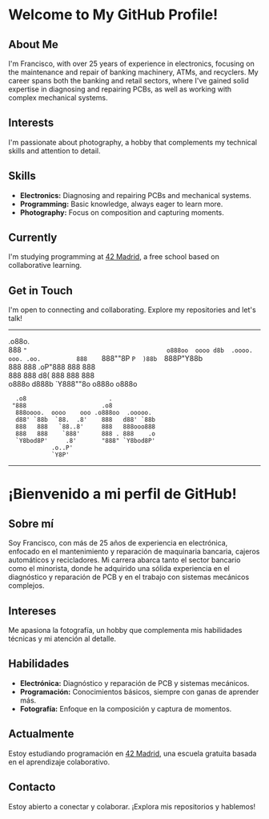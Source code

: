  # Welcome to My GitHub Profile!

## About Me
I'm Francisco, with over 25 years of experience in electronics, focusing on the maintenance and repair of banking machinery, ATMs, and recyclers. My career spans both the banking and retail sectors, where I've gained solid expertise in diagnosing and repairing PCBs, as well as working with complex mechanical systems.

## Interests
I'm passionate about photography, a hobby that complements my technical skills and attention to detail.

## Skills
- **Electronics:** Diagnosing and repairing PCBs and mechanical systems.
- **Programming:** Basic knowledge, always eager to learn more.
- **Photography:** Focus on composition and capturing moments.

## Currently
I'm studying programming at [42 Madrid](https://www.42madrid.com), a free school based on collaborative learning.

## Get in Touch
I'm open to connecting and collaborating. Explore my repositories and let's talk!

--------
 .o88o.                                      
 888 `"                                      
o888oo  oooo d8b  .oooo.   ooo. .oo.         
 888    `888""8P `P  )88b  `888P"Y88b        
 888     888      .oP"888   888   888        
 888     888     d8(  888   888   888        
o888o   d888b    `Y888""8o o888o o888o       
                                             
                                             
                                             
      .o8                       .            
     "888                     .o8            
      888oooo.  oooo    ooo .o888oo  .ooooo. 
      d88' `88b  `88.  .8'    888   d88' `88b
      888   888   `88..8'     888   888ooo888
      888   888    `888'      888 . 888    .o
      `Y8bod8P'     .8'       "888" `Y8bod8P'
                .o..P'                       
                `Y8P'                             
--------


# ¡Bienvenido a mi perfil de GitHub!

## Sobre mí
Soy Francisco, con más de 25 años de experiencia en electrónica, enfocado en el mantenimiento y reparación de maquinaria bancaria, cajeros automáticos y recicladores. Mi carrera abarca tanto el sector bancario como el minorista, donde he adquirido una sólida experiencia en el diagnóstico y reparación de PCB y en el trabajo con sistemas mecánicos complejos.

## Intereses
Me apasiona la fotografía, un hobby que complementa mis habilidades técnicas y mi atención al detalle.

## Habilidades
- **Electrónica:** Diagnóstico y reparación de PCB y sistemas mecánicos.
- **Programación:** Conocimientos básicos, siempre con ganas de aprender más.
- **Fotografía:** Enfoque en la composición y captura de momentos.

## Actualmente
Estoy estudiando programación en [42 Madrid](https://www.42madrid.com), una escuela gratuita basada en el aprendizaje colaborativo. 

## Contacto
Estoy abierto a conectar y colaborar. ¡Explora mis repositorios y hablemos!
